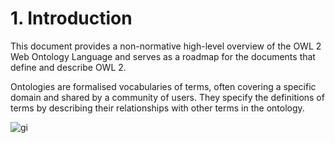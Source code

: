 # 1. Introduction
This document provides a non-normative high-level overview of the OWL 2 Web Ontology Language and serves as a roadmap for the documents that define and describe OWL 2.

Ontologies are formalised vocabularies of terms, often covering a specific domain and shared by a community of users. They specify the definitions of terms by describing their relationships with other terms in the ontology. 

![gi]()
